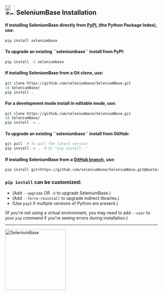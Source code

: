 <!-- SeleniumBase Docs -->

## [<img src="https://seleniumbase.io/img/logo6.png" title="SeleniumBase" width="32">](https://github.com/seleniumbase/SeleniumBase/) SeleniumBase Installation

<h4>If installing SeleniumBase directly from <a href="https://pypi.python.org/pypi/seleniumbase">PyPI</a>, (the Python Package Index), use:</h4>

```bash
pip install seleniumbase
```

<h4>To upgrade an existing ``seleniumbase`` install from PyPI:</h4>

```bash
pip install -U seleniumbase
```

<h4>If installing SeleniumBase from a Git clone, use:</h4>

```bash
git clone https://github.com/seleniumbase/SeleniumBase.git
cd SeleniumBase/
pip install .
```

<h4>For a development mode install in editable mode, use:</h4>

```bash
git clone https://github.com/seleniumbase/SeleniumBase.git
cd SeleniumBase/
pip install -e .
```

<h4>To upgrade an existing ``seleniumbase`` install from GitHub:</h4>

```bash
git pull  # To pull the latest version
pip install -e .  # Or "pip install ."
```

<h4>If installing SeleniumBase from a <a href="https://github.com/seleniumbase/SeleniumBase">GitHub branch</a>, use:</h4>

```bash
pip install git+https://github.com/seleniumbase/SeleniumBase.git@master#egg=seleniumbase
```

<h3><code>pip install</code> can be customized:</h3>

* (Add ``--upgrade`` OR ``-U`` to upgrade SeleniumBase.)
* (Add ``--force-reinstall`` to upgrade indirect libraries.)
* (Use ``pip3`` if multiple versions of Python are present.)

(If you're not using a virtual environment, you may need to add <code>--user</code> to your <code>pip</code> command if you're seeing errors during installation.)

--------

[<img src="https://seleniumbase.io/cdn/img/sb_logo_10t.png" title="SeleniumBase" width="200">](https://github.com/seleniumbase/SeleniumBase/)
